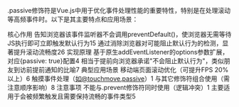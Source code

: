 .passive修饰符是Vue.js中用于优化事件处理性能的重要特性，特别是在处理滚动等高频事件时。以下是其主要特点和应用场景：

‌核心作用‌
告知浏览器该事件监听器不会调用preventDefault()，使浏览器无需等待JS执行即可立即触发默认行为15
通过消除浏览器对可能阻止默认行为的检测，显著提升滚动流畅度26
‌实现原理‌
基于原生addEventListener的options参数扩展，对应{passive: true}配置4
相当于提前向浏览器承诺"不会阻止默认行为"，类似朋友到访前提前通知的比喻7
‌典型应用场景‌
移动端页面滚动优化（可提升FPS 20%以上）6
触摸事件处理（如@touchmove.passive）1
与其它修饰符组合使用（需注意顺序影响）8
‌注意事项‌
不能与.prevent修饰符同时使用（逻辑冲突）1
主要适用于会被频繁触发且需要保持流畅的事件类型5